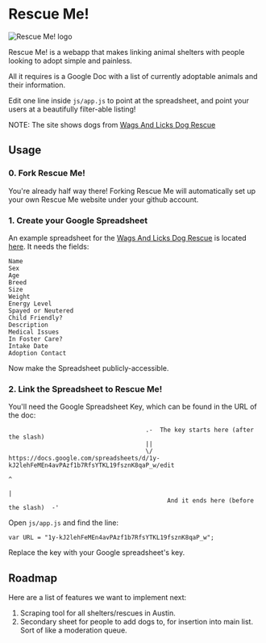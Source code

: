 # Rescue Me!

![Rescue Me! logo](http://brandonrobertz.github.io/RescueMe/css/images/rescueme.png)

Rescue Me! is a webapp that makes linking animal shelters with
people looking to adopt simple and painless.

All it requires is a Google Doc with a list of currently
adoptable animals and their information.

Edit one line inside `js/app.js` to point at the spreadsheet, and point your users
at a beautifully filter-able listing!

NOTE: The site shows dogs from [Wags And Licks Dog Rescue](http://wagsandlicks.wordpress.com/contact-us/)

## Usage

### 0. Fork Rescue Me!

You're already half way there! Forking Rescue Me will automatically set
up your own Rescue Me website under your github account.

### 1. Create your Google Spreadsheet

An example spreadsheet for the [Wags And Licks Dog Rescue](http://wagsandlicks.org/) is
located [here](https://docs.google.com/spreadsheets/d/1y-kJ2lehFeMEn4avPAzf1b7RfsYTKL19fsznK8qaP_w/edit). It needs the fields:

    Name
    Sex
    Age
    Breed
    Size
    Weight
    Energy Level
    Spayed or Neutered
    Child Friendly?
    Description
    Medical Issues
    In Foster Care?
    Intake Date
    Adoption Contact

Now make the Spreadsheet publicly-accessible.

### 2. Link the Spreadsheet to Rescue Me!

You'll need the Google Spreadsheet Key, which can be found in the URL of the doc:


                                          .-  The key starts here (after the slash)
                                          ||
                                          \/
    https://docs.google.com/spreadsheets/d/1y-kJ2lehFeMEn4avPAzf1b7RfsYTKL19fsznK8qaP_w/edit
                                                                                      ^
                                                                                      |
                                                And it ends here (before the slash)  -'


Open `js/app.js` and find the line:

    var URL = "1y-kJ2lehFeMEn4avPAzf1b7RfsYTKL19fsznK8qaP_w";

Replace the key with your Google spreadsheet's key.

## Roadmap

Here are a list of features we want to implement next:

1. Scraping tool for all shelters/rescues in Austin.
2. Secondary sheet for people to add dogs to, for insertion into main list. Sort of like a moderation queue.
